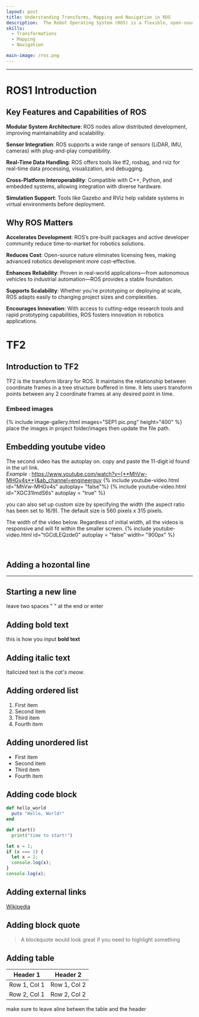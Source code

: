 ```yaml
---
layout: post
title: Understanding Transforms, Mapping and Navigation in ROS
description:  The Robot Operating System (ROS) is a flexible, open-source framework for writing robot software. It provides tools, libraries, and conventions to simplify the task of creating complex and robust robot behavior across a wide variety of robotic platforms. ROS is widely used in academia, research, and increasingly in commercial robotics due to its modular architecture and strong community support. Our current project involves designing a maze arena and implementing autonomous navigation using ROS1 on the Limo robot. In this page we display our learning on ROS1.
skills: 
  - Transformations
  - Mapping
  - Navigation

main-image: /ros.png
---
```


---
# ROS1 Introduction
## Key Features and Capabilities of ROS
**Modular System Architecture**: ROS nodes allow distributed development, improving maintainability and scalability.


**Sensor Integration**: ROS supports a wide range of sensors (LiDAR, IMU, cameras) with plug-and-play compatibility.


**Real-Time Data Handling**: ROS offers tools like tf2, rosbag, and rviz for real-time data processing, visualization, and debugging.


**Cross-Platform Interoperability**: Compatible with C++, Python, and embedded systems, allowing integration with diverse hardware.


**Simulation Support**: Tools like Gazebo and RViz help validate systems in virtual environments before deployment.

## Why ROS Matters 
**Accelerates Development**: ROS’s pre-built packages and active developer community reduce time-to-market for robotics solutions.


**Reduces Cost**: Open-source nature eliminates licensing fees, making advanced robotics development more cost-effective.


**Enhances Reliability**: Proven in real-world applications—from autonomous vehicles to industrial automation—ROS provides a stable foundation.


**Supports Scalability**: Whether you're prototyping or deploying at scale, ROS adapts easily to changing project sizes and complexities.


**Encourages Innovation**: With access to cutting-edge research tools and rapid prototyping capabilities, ROS fosters innovation in robotics applications.

# TF2
## Introduction to TF2
TF2 is the transform library for ROS. It maintains the relationship between coordinate frames in a tree structure buffered in time. It lets users transform points between any 2 coordinate frames at any desired point in time.



<!--## Embedding images 
### External images
{% include image-gallery.html images="https://live.staticflickr.com/65535/52821641477_d397e56bc4_k.jpg, https://live.staticflickr.com/65535/52822650673_f074b20d90_k.jpg" height="400"%}
<span style="font-size: 10px">"Starship Test Flight Mission" from https://www.flickr.com/photos/spacex/52821641477/</span>  
You can put in multiple entries. All images will be at a fixed height in the same row. With smaller window, they will switch to columns.  
-->
### Embeed images
{% include image-gallery.html images="SEP1 pic.png" height="400" %} 
place the images in project folder/images then update the file path.   


## Embedding youtube video
The second video has the autoplay on. copy and paste the 11-digit id found in the url link. <br>
*Example* : https://www.youtube.com/watch?v={**MhVw-MHGv4s**}&ab_channel=engineerguy
{% include youtube-video.html id="MhVw-MHGv4s" autoplay= "false"%}
{% include youtube-video.html id="XGC31lmdS6s" autoplay = "true" %}

you can also set up custom size by specifying the width (the aspect ratio has been set to 16/9). The default size is 560 pixels x 315 pixels.  

The width of the video below. Regardless of initial width, all the videos is responsive and will fit within the smaller screen.
{% include youtube-video.html id="tGCdLEQzde0" autoplay = "false" width= "900px" %}  

<br>

## Adding a hozontal line
---

## Starting a new line
leave two spaces "  " at the end or enter <br>

## Adding bold text
this is how you input **bold text**

## Adding italic text
Italicized text is the *cat's meow*.

## Adding ordered list
1. First item
2. Second item
3. Third item
4. Fourth item

## Adding unordered list
- First item
- Second item
- Third item
- Fourth item

## Adding code block
```ruby
def hello_world
  puts "Hello, World!"
end
```

```python
def start()
  print("time to start!")
```

```javascript
let x = 1;
if (x === 1) {
  let x = 2;
  console.log(x);
}
console.log(x);

```

## Adding external links
[Wikipedia](https://en.wikipedia.org)


## Adding block quote
> A blockquote would look great if you need to highlight something


## Adding table 

| Header 1 | Header 2 |
|----------|----------|
| Row 1, Col 1 | Row 1, Col 2 |
| Row 2, Col 1 | Row 2, Col 2 |

make sure to leave aline betwen the table and the header


